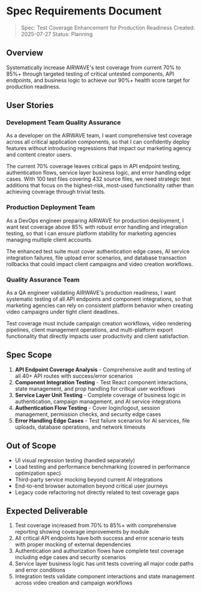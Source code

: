 # Spec Requirements Document

> Spec: Test Coverage Enhancement for Production Readiness
> Created: 2025-07-27
> Status: Planning

## Overview

Systematically increase AIRWAVE's test coverage from current 70% to 85%+ through targeted testing of critical untested components, API endpoints, and business logic to achieve our 90%+ health score target for production readiness.

## User Stories

### Development Team Quality Assurance

As a developer on the AIRWAVE team, I want comprehensive test coverage across all critical application components, so that I can confidently deploy features without introducing regressions that impact our marketing agency and content creator users.

The current 70% coverage leaves critical gaps in API endpoint testing, authentication flows, service layer business logic, and error handling edge cases. With 100 test files covering 432 source files, we need strategic test additions that focus on the highest-risk, most-used functionality rather than achieving coverage through trivial tests.

### Production Deployment Team

As a DevOps engineer preparing AIRWAVE for production deployment, I want test coverage above 85% with robust error handling and integration testing, so that I can ensure platform stability for marketing agencies managing multiple client accounts.

The enhanced test suite must cover authentication edge cases, AI service integration failures, file upload error scenarios, and database transaction rollbacks that could impact client campaigns and video creation workflows.

### Quality Assurance Team

As a QA engineer validating AIRWAVE's production readiness, I want systematic testing of all API endpoints and component integrations, so that marketing agencies can rely on consistent platform behavior when creating video campaigns under tight client deadlines.

Test coverage must include campaign creation workflows, video rendering pipelines, client management operations, and multi-platform export functionality that directly impacts user productivity and client satisfaction.

## Spec Scope

1. **API Endpoint Coverage Analysis** - Comprehensive audit and testing of all 40+ API routes with success/error scenarios
2. **Component Integration Testing** - Test React component interactions, state management, and prop handling for critical user workflows
3. **Service Layer Unit Testing** - Complete coverage of business logic in authentication, campaign management, and AI service integrations
4. **Authentication Flow Testing** - Cover login/logout, session management, permission checks, and security edge cases
5. **Error Handling Edge Cases** - Test failure scenarios for AI services, file uploads, database operations, and network timeouts

## Out of Scope

- UI visual regression testing (handled separately)
- Load testing and performance benchmarking (covered in performance optimization spec)
- Third-party service mocking beyond current AI integrations
- End-to-end browser automation beyond critical user journeys
- Legacy code refactoring not directly related to test coverage gaps

## Expected Deliverable

1. Test coverage increased from 70% to 85%+ with comprehensive reporting showing coverage improvements by module
2. All critical API endpoints have both success and error scenario tests with proper mocking of external dependencies
3. Authentication and authorization flows have complete test coverage including edge cases and security scenarios
4. Service layer business logic has unit tests covering all major code paths and error conditions
5. Integration tests validate component interactions and state management across video creation and campaign workflows
